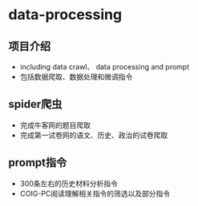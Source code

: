 # data-processing
## 项目介绍
- including data crawl、 data processing and prompt
- 包括数据爬取、数据处理和微调指令
## spider爬虫
- 完成牛客网的题目爬取
- 完成第一试卷网的语文、历史、政治的试卷爬取
## prompt指令
- 300条左右的历史材料分析指令
- COIG-PC阅读理解相关指令的筛选以及部分指令
